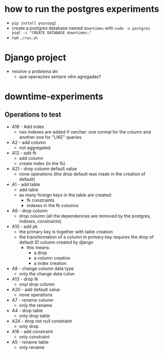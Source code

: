 # how to run the postgres experiments
- `pip install psycopg2`
- create a postgres database named `downtimes` with `sudo -u postgres psql -c "CREATE DATABASE downtimes;"`
- run `./run.sh`

# Django project
- resolve o problema de:
	- que operações sempre vêm agregadas?

# downtime-experiments

## Operations to test
- A18 - Add index
	- two indexes are added if varchar: one normal for the column and another one for "LIKE" queries
- A2 - add column
	- not aggregated
- A12 - add fk
	- add column
	- create index (in the fk)
- A21 - drop column default value
	- none operations (the drop default was made in the creation of default)
- A1 - add table
	- add table
	- as many foreign keys in the table are created:
		- fk constraints
		- indexes in the fk columns
- A6 - drop column
	- drop column (all the dependencies are removed by the postgres, indexes, constraints)
- A10 - add pk
	- the primary key is together with table creation
	- the transformation of a column in primary key requires the drop of default ID column created by django
		- this means:
			- a drop
			- a column creation
			- a index creation
- A8 - change column data type
	- only the change data colun
- A13 - drop fk
	- onyl drop column
- A20 - add default value
	- none operations
- A7 - rename column
	- only the rename
- A4 - drop table
	- only drop table
- A24 - drop not null constraint
	- only drop
- A16 - add constraint
	- only constraint
- A5 - rename table
	- only rename
